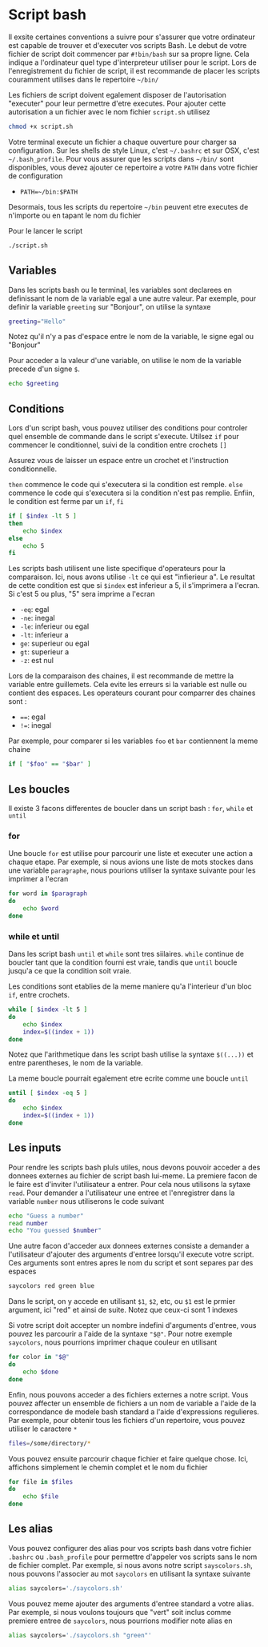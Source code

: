 # Script bash

Il exsite certaines conventions a suivre pour s'assurer que votre ordinateur est capable de trouver et d'executer vos scripts Bash. Le debut de votre fichier de script doit commencer par `#!bin/bash` sur sa propre ligne. Cela indique a l'ordinateur quel type d'interpreteur utiliser pour le script. Lors de l'enregistrement du fichier de script, il est recommande de placer les scripts couramment utilises dans le repertoire `~/bin/`

Les fichiers de script doivent egalement disposer de l'autorisation "executer" pour leur permettre d'etre executes. Pour ajouter cette autorisation a un fichier avec le nom fichier `script.sh` utilisez

```bash
chmod +x script.sh
```

Votre terminal execute un fichier a chaque ouverture pour charger sa configuration. Sur les shells de style Linux, c'est `~/.bashrc` et sur OSX, c'est `~/.bash_profile`. Pour vous assurer que les scripts dans `~/bin/` sont disponibles, vous devez ajouter ce repertoire a votre `PATH` dans votre fichier de configuration

- `PATH=~/bin:$PATH`

Desormais, tous les scripts du repertoire `~/bin` peuvent etre executes de n'importe ou en tapant le nom du fichier

Pour le lancer le script

```bash
./script.sh
```

## Variables

Dans les scripts bash ou le terminal, les variables sont declarees en definissant le nom de la variable egal a une autre valeur. Par exemple, pour definir la variable `greeting` sur "Bonjour", on utilise la syntaxe

```bash
greeting="Hello"
```

Notez qu'il n'y a pas d'espace entre le nom de la variable, le signe egal ou "Bonjour"

Pour acceder a la valeur d'une variable, on utilise le nom de la variable precede d'un signe `$`.

```bash
echo $greeting
```

## Conditions

Lors d'un script bash, vous pouvez utiliser des conditions pour controler quel ensemble de commande dans le script s'execute. Utilsez `if` pour commencer le conditionnel, suivi de la condition entre crochets `[]`

Assurez vous de laisser un espace entre un crochet et l'instruction conditionnelle.

`then` commence le code qui s'executera si la condition est remple. `else` commence le code qui s'executera si la condition n'est pas remplie. Enfiin, le condition est ferme par un `if`, `fi`

```bash
if [ $index -lt 5 ]
then
    echo $index
else
    echo 5
fi
```

Les scripts bash utilisent une liste specifique d'operateurs pour la comparaison. Ici, nous avons utilise `-lt` ce qui est "infierieur a". Le resultat de cette condition est que si `$index` est inferieur a 5, il s'imprimera a l'ecran. Si c'est 5 ou plus, "5" sera imprime a l'ecran

- `-eq`: egal
- `-ne`: inegal
- `-le`: inferieur ou egal
- `-lt`: inferieur a
- `ge`: superieur ou egal
- `gt`: superieur a
- `-z`: est nul

Lors de la comparaison des chaines, il est recommande de mettre la variable entre guillemets. Cela evite les erreurs si la variable est nulle ou contient des espaces. Les operateurs courant pour comparrer des chaines sont :

- `==`: egal
- `!=`: inegal

Par exemple, pour comparer si les variables `foo` et `bar` contiennent la meme chaine

```bash
if [ "$foo" == "$bar" ]
```

## Les boucles

Il existe 3 facons differentes de boucler dans un script bash : `for`, `while` et `until`

### for

Une boucle `for` est utilise pour parcourir une liste et executer une action a chaque etape. Par exemple, si nous avions une liste de mots stockes dans une variable `paragraphe`, nous pourions utiliser la syntaxe suivante pour les imprimer a l'ecran

```bash
for word in $paragraph
do
    echo $word
done
```

### while et until

Dans les script bash `until` et `while` sont tres siilaires. `while` continue de boucler tant que la condition fourni est vraie, tandis que `until` boucle jusqu'a ce que la condition soit vraie.

Les conditions sont etablies de la meme maniere qu'a l'interieur d'un bloc `if`, entre crochets.

```bash
while [ $index -lt 5 ]
do
    echo $index
    index=$((index + 1))
done
```

Notez que l'arithmetique dans les script bash utilise la syntaxe `$((...))` et entre parentheses, le nom de la variable.

La meme boucle pourrait egalement etre ecrite comme une boucle `until`

```bash
until [ $index -eq 5 ]
do
    echo $index
    index=$((index + 1))
done
```

## Les inputs

Pour rendre les scripts bash pluls utiles, nous devons pouvoir acceder a des donnees externes au fichier de script bash lui-meme. La premiere facon de le faire est d'inviter l'utilisateur a entrer. Pour cela nous utilisons la sytaxe `read`. Pour demander a l'utilisateur une entree et l'enregistrer dans la variable `number` nous utiliserons le code suivant

```bash
echo "Guess a number"
read number
echo "You guessed $number"
```

Une autre facon d'acceder aux donnees externes consiste a demander a l'utilisateur d'ajouter des arguments d'entree lorsqu'il execute votre script. Ces arguments sont entres apres le nom du script et sont separes par des espaces

```bash
saycolors red green blue
```

Dans le script, on y accede en utilisant `$1`, `$2`, etc, ou `$1` est le prmier argument, ici "red" et ainsi de suite. Notez que ceux-ci sont 1 indexes

Si votre script doit accepter un nombre indefini d'arguments d'entree, vous pouvez les parcourir a l'aide de la syntaxe `"$@"`. Pour notre exemple `saycolors`, nous pourrions imprimer chaque couleur en utilisant

```bash
for color in "$@"
do
    echo $done
done
```

Enfin, nous pouvons acceder a des fichiers externes a notre script. Vous pouvez affecter un ensemble de fichiers a un nom de variable a l'aide de la correspondance de modele bash standard a l'aide d'expressions regulieres. Par exemple, pour obtenir tous les fichiers d'un repertoire, vous pouvez utiliser le caractere `*`

```bash
files=/some/directory/*
```

Vous pouvez ensuite parcourir chaque fichier et faire quelque chose. Ici, affichons simplement le chemin complet et le nom du fichier

```bash
for file in $files
do
    echo $file
done
```

## Les alias

Vous pouvez configurer des alias pour vos scripts bash dans votre fichier `.bashrc` ou `.bash_profile` pour permettre d'appeler vos scripts sans le nom de fichier complet. Par exemple, si nous avons notre script `sayscolors.sh`, nous pouvons l'associer au mot `saycolors` en utilisant la syntaxe suivante

```bash
alias saycolors='./saycolors.sh'
```

Vous pouvez meme ajouter des arguments d'entree standard a votre alias. Par exemple, si nous voulons toujours que "vert" soit inclus comme premiere entree de `saycolors`, nous pourrions modifier note alias en

```bash
alias saycolors='./saycolors.sh "green"'
```
